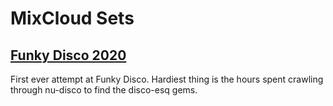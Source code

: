 # MixCloud Sets

## [Funky Disco 2020](https://www.mixcloud.com/mattbeeme/funkydisco2020/)
First ever attempt at Funky Disco. Hardiest thing is the hours spent crawling through nu-disco to find the disco-esq gems.

